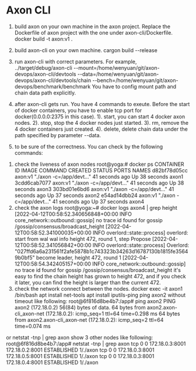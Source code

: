 # Axon CLI
1. build axon on your own machine in the axon project. Replace the Dockerfile of axon project with the one under axon-cli/Dockerfile.
    docker build -t axon:v1 .

2. build axon-cli on your own machine.
    cargon build --release

3. run axon-cli with correct parameters. For example,
../target/debug/axon-cli --mount=/home/wenyuan/git/axon-devops/axon-cli/devtools --data=/home/wenyuan/git/axon-devops/axon-cli/devtools/chain --bench=/home/wenyuan/git/axon-devops/benchmark/benchmark
   You have to config mount path and chain data path explicitly.

4. after axon-cli gets run. You have 4 commands to exeute.
Before the start of docker containers, you have to enable tcp port for docker(0.0.0.0:2375 in this case).
1). start, you can start 4 docker axon nodes.
2). stop, stop the 4 docker nodes just started.
3). rm, remove the 4 docker containers just created.
4). delete, delete chain data under the path specified by parameter --data.

5. to be sure of the correctness. You can check by the following commands:
1) check the liveness of axon nodes
root@yoga:# docker ps
CONTAINER ID   IMAGE     COMMAND                  CREATED          STATUS          PORTS     NAMES
d82bf78d05cc   axon:v1   "./axon -c=/app/devt…"   41 seconds ago   Up 38 seconds             axon1
3cdd6cab7077   axon:v1   "./axon -c=/app/devt…"   41 seconds ago   Up 38 seconds             axon3
303bd01e6bd6   axon:v1   "./axon -c=/app/devt…"   41 seconds ago   Up 37 seconds             axon2
e54ad14dbb24   axon:v1   "./axon -c=/app/devt…"   41 seconds ago   Up 37 seconds             axon4
2) check the axon logs
root@yoga:~# docker logs axon4 | grep height
[2022-04-12T00:58:52.340656848+00:00 INFO core_network::outbound::gossip] no trace id found for gossip /gossip/consensus/broadcast_height
[2022-04-12T00:58:52.341000035+00:00 INFO overlord::state::process] overlord: start from wal wal info height 472, round 1, step Propose
[2022-04-12T00:58:52.341056842+00:00 INFO overlord::state::process] Overlord: "027ffd6a6a231561f2afe5878b1c743323b34263d16787130b1815fe35649b0bf5" become leader, height 472, round 1
[2022-04-12T00:58:54.342405157+00:00 INFO core_network::outbound::gossip] no trace id found for gossip /gossip/consensus/broadcast_height
it's easy to find the chain height has grown to height 472, and if you check it later, you can find the height is larger than the current 472.
3) check the network connect between the nodes.
    docker exec -it axon1 /bin/bash
    apt install net-tools
    apt install iputils-ping
    ping axon2 without timeout like following:
root@6f816d8be4b7:/app# ping axon2
PING axon2 (172.18.0.2) 56(84) bytes of data.
64 bytes from axon2.axon-cli_axon-net (172.18.0.2): icmp_seq=1 ttl=64 time=0.298 ms
64 bytes from axon2.axon-cli_axon-net (172.18.0.2): icmp_seq=2 ttl=64 time=0.074 ms

or  netstat -tnp | grep axon show 3 other nodes like following:
root@6f816d8be4b7:/app# netstat -tnp | grep axon
tcp        0      0 172.18.0.3:8001         172.18.0.2:8001         ESTABLISHED 1/./axon
tcp        0      0 172.18.0.3:8001         172.18.0.5:8001         ESTABLISHED 1/./axon
tcp        0      0 172.18.0.3:8001         172.18.0.4:8001         ESTABLISHED 1/./axon